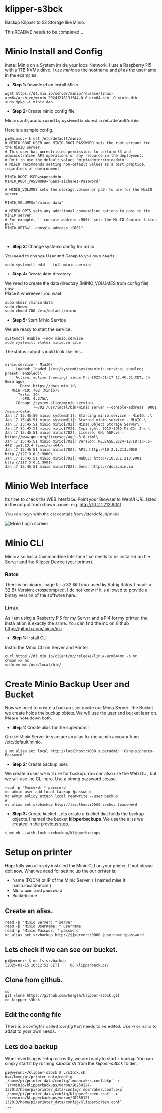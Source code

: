 # klipper-s3bck
Backup Klipper to S3 Storage like Minio.

This README needs to be completed...


# Minio Install and Config

Install Minio on a System inside your local Network. 
I use a Raspberry PI5 with a 1TB NVMe drive.
I use *minio* as the hostname and *pi* as the username in the examples.

* **Step 1:** Download an install Minio
```shell
wget https://dl.min.io/server/minio/release/linux-arm64/archive/minio_20241218131544.0.0_arm64.deb -O minio.deb
sudo dpkg -i minio.deb
```

* **Step 2:** Create minio config file.

Minio configuration used by systemd is stored in /etc/default/minio

Here is a sample config.
```
pi@minio:~ $ cat /etc/default/minio 
# MINIO_ROOT_USER and MINIO_ROOT_PASSWORD sets the root account for the MinIO server.
# This user has unrestricted permissions to perform S3 and administrative API operations on any resource in the deployment.
# Omit to use the default values 'minioadmin:minioadmin'.
# MinIO recommends setting non-default values as a best practice, regardless of environment

MINIO_ROOT_USER=superadmin
MINIO_ROOT_PASSWORD='Ganz-sicheres-Password'

# MINIO_VOLUMES sets the storage volume or path to use for the MinIO server.

MINIO_VOLUMES="/minio-data"

# MINIO_OPTS sets any additional commandline options to pass to the MinIO server.
# For example, `--console-address :9001` sets the MinIO Console listen port
MINIO_OPTS="--console-address :9001"
```  
<br>
  
* **Step 3:** Change systemd config for minio

You need to change User and Group to you own needs.

```
sudo systemctl edit --full minio.service
```

* **Step 4:** Create data directory.

We need to create the data directory (MINIO_VOLUMES from config file) now.  
Place it whereever you want.

```shell
sudo mkdir /minio-data
sudo chown
sudo chmod 700 /etc/default/minio
```

* **Step 5:** Start Minio Service

We are ready to start the service.

```shell
systemctl enable --now minio.service
sudo systemctl status minio.service
```

The status output should look like this...

<code>
minio.service - MinIO\
     Loaded: loaded (/etc/systemd/system/minio.service; enabled; preset: enabled)\
     Active: active (running) since Fri 2025-01-17 15:46:51 CET; 1h 0min ago\
       Docs: https://docs.min.io\
   Main PID: 702 (minio)\
      Tasks: 10\
        CPU: 4.275s\
     CGroup: /system.slice/minio.service\
             └─702 /usr/local/bin/minio server --console-address :9001 /minio-data\
Jan 17 15:46:50 minio systemd[1]: Starting minio.service - MinIO...\
Jan 17 15:46:51 minio systemd[1]: Started minio.service - MinIO.\
Jan 17 15:46:51 minio minio[702]: MinIO Object Storage Server\
Jan 17 15:46:51 minio minio[702]: Copyright: 2015-2025 MinIO, Inc.\
Jan 17 15:46:51 minio minio[702]: License: GNU AGPLv3 - https://www.gnu.org/licenses/agpl-3.0.html\
Jan 17 15:46:51 minio minio[702]: Version: RELEASE.2024-12-18T13-15-44Z (go1.23.4 linux/arm64)\
Jan 17 15:46:51 minio minio[702]: API: http://10.2.1.213:9000  http://127.0.0.1:9000\
Jan 17 15:46:51 minio minio[702]: WebUI: http://10.2.1.213:9001 http://127.0.0.1:9001\
Jan 17 15:46:51 minio minio[702]: Docs: https://docs.min.io
</code>

# Minio Web Interface 

Its time to check the WEB Interface. Point your Browser to WebUI URL listed in the output from shown above.
e.g. http://10.2.1.213:9001

You can login with the credentials from /etc/default/minio 

![Minio Login screen](pictures/Minio-login.png)


# Minio CLI

Minio also has a Commandline Interface that needs to be installed on the Server and the Klipper Device (your printer).

### Ratos
There is no binary image for a 32 Bit Linux used by Ratrig Ratos. I made a 32 Bit Version; crosscompiled. I do not know if it is allowed to provide a binary version of the software here.

### Linux

As i am using a Rasberry PI5 for my Server and a PI4 for my printer, the installation is exactly the same.
You can find the mc on Github https://github.com/minio/mc 

* **Step 1:** Install CLI

Install the Minio CLI on Server and Printer.
```shell
curl https://dl.min.io/client/mc/release/linux-arm64/mc -o mc
chmod +x mc
sudo mv mc /usr/local/bin/
```

# Create Minio Backup User and Bucket

Now we need to create a backup user inside our Minio Server. The Bucket we create holds the buckup objets. We will use the user and bucket later on. Please note down both.

* **Step 1:** Create alias for the superadmin

On the Minio Server lets create an alias for the admin account from /etc/default/minio.

```shell
$ mc alias set local http://localhost:9000 superadmin 'Ganz-sicheres-Password'
```

* **Step 2:** Create backup user.

We create a user we will use for backup.
You can also use the Web GUI, but we will use the CLI here. Use a strong password please.

```shell
read -p "Passord: " password
mc admin user add local backup $password
mc admin policy attach local readwrite --user backup
#
mc alias set srvbackup http://localhost:9000 backup $password
```

* **Step 3:** Create bucket.
Lets create a bucket that holds the backup objects. I named the bucket **klipperbackups**.
We use the alias we created in the previous step.

```shell
$ mc mb --with-lock srvbackup/klipperbackups
```

# Setup on printer

Hopefully you allready installed the Minio CLI on your printer. If not please doit now.
What we need for setting up the our printer is:

* Name (FQDN) or IP of the Minio Server. ( I named mine it minio.localdomain )
* Minio user and password
* Bucketname

## Create an alias. 

```shell
read -p "Minio Server: " server
read -p "Minio Username: " username
read -p "Minio Passwor: " password 
mc alias set srvbackup http://${server}:9000 $username $password
```

## Lets check if we can see our bucket. 
      
```
pi@voron:~ $ mc ls srvbackup
[2025-01-15 16:12:52 CET]     0B klipperbackups/
```

## Clone from github.

```shell
cd
git clone https://github.com/hergla/klipper-s3bck.git
cd klipper-s3bck
```

## Edit the config file

There is a configfile called *.config* that needs to be edited. 
Use vi or nano to adapt to your own needs.

## Lets do a backup
When everthing is setup correctly, we are ready to start a backup
You can simply start it by running *s3back.sh* from the *klipper-s3bck* folder.

```
pi@voron:~/klipper-s3bck $ ./s3bck.sh
0=>/home/pi/printer_data/config
`/home/pi/printer_data/config/.moonraker.conf.bkp` -> `srvminio/klipperbackups/voron/20250120-132013/home/pi/printer_data/config/.moonraker.conf.bkp`
`/home/pi/printer_data/config/KlipperScreen.conf` -> `srvminio/klipperbackups/voron/20250120-132013/home/pi/printer_data/config/KlipperScreen.conf`
...
```




